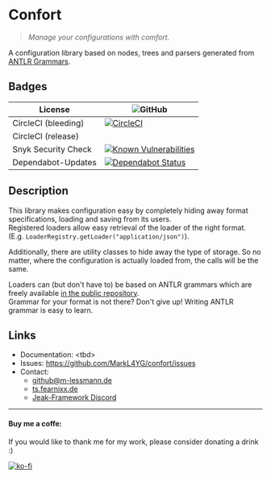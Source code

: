 # Confort

> _Manage your configurations with comfort._

A configuration library based on nodes, trees and parsers generated from [ANTLR Grammars](https://www.antlr.org/).  

## Badges

| License             | ![GitHub](https://img.shields.io/github/license/markl4yg/confort.svg)                                                                     |
|---------------------|-------------------------------------------------------------------------------------------------------------------------------------------|
| CircleCI (bleeding) | [![CircleCI](https://circleci.com/gh/MarkL4YG/confort/tree/bleeding.svg?style=svg)](https://circleci.com/gh/MarkL4YG/confort/tree/bleeding) |
| CircleCI (release)  | <tbd>                                                                                                                                     |
| Snyk Security Check | [![Known Vulnerabilities](https://snyk.io/test/github/markl4yg/confort/badge.svg)](https://snyk.io/test/github/markl4yg/confort)          |  
| Dependabot-Updates  | [![Dependabot Status](https://api.dependabot.com/badges/status?host=github&repo=MarkL4YG/confort)](https://dependabot.com) |  


## Description
This library makes configuration easy by completely hiding away format specifications, loading and saving from its users.  
Registered loaders allow easy retrieval of the loader of the right format.
(E.g. ``LoaderRegistry.getLoader("application/json")``).  
  
Additionally, there are utility classes to hide away the type of storage. So no matter, where the configuration is actually loaded from, the calls will be the same.
  
Loaders can (but don't have to) be based on ANTLR grammars which are freely available [in the public repository](https://github.com/antlr/grammars-v4).  
Grammar for your format is not there? Don't give up! Writing ANTLR grammar is easy to learn.  

## Links

* Documentation: \<tbd\>
* Issues: https://github.com/MarkL4YG/confort/issues
* Contact:  
  * [github@m-lessmann.de](mailto:github@m-lessmann.de)  
  * [ts.fearnixx.de](ts3server://ts.fearnixx.de)  
  * [Jeak-Framework Discord](https://discord.gg/DPYR5aB)
  
---
  
#### Buy me a coffe:
If you would like to thank me for my work, please consider donating a drink :)  

[![ko-fi](https://www.ko-fi.com/img/donate_sm.png)](https://ko-fi.com/F1F0OL0V)
